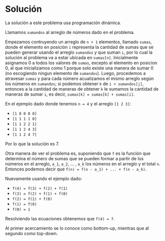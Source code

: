 # Solución

La solución a este problema usa programación dinámica. 

Llamamos `sumandos` al arreglo de números dado en el problema. 

Empezamos contruyendo un arreglo de `n + 1` elementos, llamado `sumas`, donde el elemento en posición `i` representa la cantidad de sumas que se pueden generar usando el arreglo `sumandos` y que suman `i`, por lo cual la solución al problema va a estar ubicada en `sumas[n]`. Inicialmente asignamos 0 a todos los valores de `sumas`, excepto al elemento en posicion 0, al que inicializamos como 1 porque solo existe una manera de sumar 0 (no escogiendo ningun elemento de `sumandos`). Luego, procedemos a atravesar `sumas` y para cada número acualizamos el mismo arreglo según los números en `sumandos`; si podemos obtener `k` de `i + sumandos[j]`, entonces a la cantidad de maneras de obtener `k` le sumamos la cantidad de maneras de sumar `i`, es decir, `sumas[k] = sumas[k] + sumas[i]`.

En el ejemplo dado donde tenemos `n = 4` y el arreglo `[1 2 3]`:
- `[1 0 0 0 0]`
- `[1 1 1 1 0]`
- `[1 1 2 2 1]`
- `[1 1 2 4 3]`
- `[1 1 2 4 7]`

Por lo que la solución es 7.

Otra manera de ver el problema es, suponiendo que `f` es la función que determina el número de sumas que se pueden formar a partir de los números en el arreglo, `a_1`, `a_2`, ... , `a_k` los números en el arreglo y el total `n`. Entonces podemos decir que `f(n) = f(n - a_1) + ... + f(n - a_k)`.

Nuevamente usando el ejemplo dado:
- `f(4) = f(3) + f(2) + f(1)`
- `f(3) = f(2) + f(1) + f(0)`
- `f(2) = f(1) + f(0)`
- `f(1) = f(0)`
- `f(0) = 1`

Resolviendo las ecuaciones obtenemos que `f(4) = 7`.

Al primer acercamiento se lo conoce como bottom-up, mientras que al segundo como top-down.
